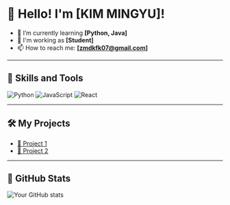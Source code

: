 # 👋 Hello! I'm [KIM MINGYU]!

- 🌱 I’m currently learning **[Python, Java]**
- 💼 I'm working as **[Student]**
- 📫 How to reach me: **[zmdkfk07@gmail.com]**

---

## 🚀 Skills and Tools
![Python](https://img.shields.io/badge/-Python-3776AB?logo=python&logoColor=white)
![JavaScript](https://img.shields.io/badge/-JavaScript-F7DF1E?logo=javascript&logoColor=black)
![React](https://img.shields.io/badge/-React-61DAFB?logo=react&logoColor=white)

---

## 🛠️ My Projects
- [📂 Project 1](https://github.com/username/project1)
- [📂 Project 2](https://github.com/username/project2)

---

## 🌟 GitHub Stats
![Your GitHub stats](https://github-readme-stats.vercel.app/api?username=your-username&show_icons=true&theme=radical)
